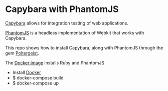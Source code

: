 # Capybara with PhantomJS

[Capybara](https://github.com/teamcapybara/capybara) allows for integration testing of web applications.

[PhantomJS](http://phantomjs.org/) is a headless implementation of Webkit that works with Capybara.

This repo shows how to install Capybara, along with PhantomJS through the gem [Poltergeist](https://github.com/teampoltergeist/poltergeist).

The [Docker image](https://github.com/paulsturgess/docker_ruby_phantomjs) installs Ruby and PhantomJS

- Install [Docker](https://www.docker.com/)
- $ docker-compose build
- $ docker-compose up
